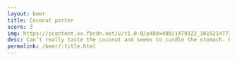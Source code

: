 ```yaml
---
layout: beer
title: Coconut porter
score: 3
img: https://scontent.xx.fbcdn.net/v/t1.0-0/p480x480/1479322_10152147730723745_835775935_n.jpg?oh=53bee8eb00922f2d250babd5bc009096&oe=58CAED07
desc: Can’t really taste the coconut and seems to curdle the stomach. Could just be fighting with the other beers. Or the fried rice
permalink: /beer/:title.html
---
```

